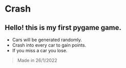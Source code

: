 # Crash
## Hello! this is my first pygame game.
* Cars will be generated randomly.
* Crash into every car to gain points.
* If you miss a car you lose.

> Made in 26/1/2022